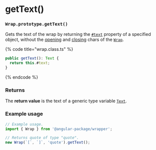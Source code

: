 # getText()

### `Wrap.prototype.getText()`

Gets the text of the wrap by returning the [`#text`](../properties/#text-text) property of a specified object, without the [opening](../accessors/#wrap.prototype.opening) and [closing](../accessors/#wrap.prototype.closing) chars of the [`Wrap`](../../wrap.md).

{% code title="wrap.class.ts" %}
```typescript
public getText(): Text {
  return this.#text;
}
```
{% endcode %}

### Returns

The **return value** is the text of a generic type variable [`Text`](../../generic-type-variables.md#wrap-less-than...-text-...greater-than).

### Example usage

```typescript
// Example usage.
import { Wrap } from '@angular-package/wrapper';

// Returns quote of type "quote".
new Wrap(`[`, `]`, 'quote').getText();
```
